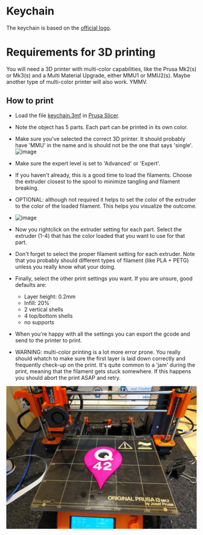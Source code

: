 Keychain
========

The keychain is based on the [official logo](https://logo.q42.com/).

Requirements for 3D printing
============================
You will need a 3D printer with multi-color capabilities, like the Prusa Mk2(s) or Mk3(s) and a Multi Material Upgrade, either MMU1 or MMU2(s). Maybe another type of multi-color printer will also work. YMMV.




How to print
------------
 - Load the file [keychain.3mf](keychain.3mf) in [Prusa Slicer](https://www.prusa3d.com/prusaslicer/).
 - Note the object has 5 parts. Each part can be printed in its own color.
 - Make sure you've selected the correct 3D printer. It should probably have 'MMU' in the name and is should not be the one that says 'single'.
 ![image](https://user-images.githubusercontent.com/461650/125991612-0d7519ef-3cda-45b7-a865-d45d3a3226ee.png)
 - Make sure the expert level is set to 'Advanced' or 'Expert'.
 - If you haven't already, this is a good time to load the filaments. Choose the extruder closest to the spool to minimize tangling and filament breaking.
 - OPTIONAL: although not required it helps to set the color of the extruder to the color of the loaded filament. This helps you visualize the outcome.
 - ![image](https://user-images.githubusercontent.com/461650/125991829-3cac184b-e7de-4133-8dfb-b65353e06b24.png)

 - Now you rightclick on the extruder setting for each part. Select the extruder (1-4) that has the color loaded that you want to use for that part.
 - Don't forget to select the proper filament setting for each extruder. Note that you probably should different types of filament (like PLA + PETG) unless you really know what your doing.
 - Finally, select the other print settings you want. If you are unsure, good defaults are: 
   - Layer height: 0.2mm
   - Infill: 20%
   - 2 vertical shells
   - 4 top/bottom shells
   - no supports
 - When you're happy with all the settings you can export the gcode and send to the printer to print.
 - WARNING: multi-color printing is a lot more error prone. You really should whatch to make sure the first layer is laid down correctly and frequently check-up on the print. It's quite common to a 'jam' during the print, meaning that the filament gets stuck somewhere. If this happens you should abort the print ASAP and retry. 


![preview](preview.jpg)
